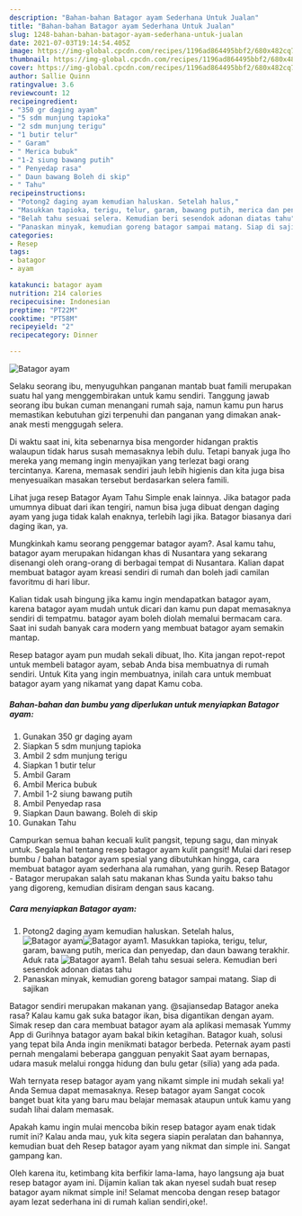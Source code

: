 ```yaml
---
description: "Bahan-bahan Batagor ayam Sederhana Untuk Jualan"
title: "Bahan-bahan Batagor ayam Sederhana Untuk Jualan"
slug: 1248-bahan-bahan-batagor-ayam-sederhana-untuk-jualan
date: 2021-07-03T19:14:54.405Z
image: https://img-global.cpcdn.com/recipes/1196ad864495bbf2/680x482cq70/batagor-ayam-foto-resep-utama.jpg
thumbnail: https://img-global.cpcdn.com/recipes/1196ad864495bbf2/680x482cq70/batagor-ayam-foto-resep-utama.jpg
cover: https://img-global.cpcdn.com/recipes/1196ad864495bbf2/680x482cq70/batagor-ayam-foto-resep-utama.jpg
author: Sallie Quinn
ratingvalue: 3.6
reviewcount: 12
recipeingredient:
- "350 gr daging ayam"
- "5 sdm munjung tapioka"
- "2 sdm munjung terigu"
- "1 butir telur"
- " Garam"
- " Merica bubuk"
- "1-2 siung bawang putih"
- " Penyedap rasa"
- " Daun bawang Boleh di skip"
- " Tahu"
recipeinstructions:
- "Potong2 daging ayam kemudian haluskan. Setelah halus,"
- "Masukkan tapioka, terigu, telur, garam, bawang putih, merica dan penyedap, dan daun bawang terakhir. Aduk rata"
- "Belah tahu sesuai selera. Kemudian beri sesendok adonan diatas tahu"
- "Panaskan minyak, kemudian goreng batagor sampai matang. Siap di sajikan"
categories:
- Resep
tags:
- batagor
- ayam

katakunci: batagor ayam 
nutrition: 214 calories
recipecuisine: Indonesian
preptime: "PT22M"
cooktime: "PT58M"
recipeyield: "2"
recipecategory: Dinner

---
```



![Batagor ayam](https://img-global.cpcdn.com/recipes/1196ad864495bbf2/680x482cq70/batagor-ayam-foto-resep-utama.jpg)

Selaku seorang ibu, menyuguhkan panganan mantab buat famili merupakan suatu hal yang menggembirakan untuk kamu sendiri. Tanggung jawab seorang ibu bukan cuman menangani rumah saja, namun kamu pun harus memastikan kebutuhan gizi terpenuhi dan panganan yang dimakan anak-anak mesti menggugah selera.

Di waktu  saat ini, kita sebenarnya bisa mengorder hidangan praktis walaupun tidak harus susah memasaknya lebih dulu. Tetapi banyak juga lho mereka yang memang ingin menyajikan yang terlezat bagi orang tercintanya. Karena, memasak sendiri jauh lebih higienis dan kita juga bisa menyesuaikan masakan tersebut berdasarkan selera famili. 

Lihat juga resep Batagor Ayam Tahu Simple enak lainnya. Jika batagor pada umumnya dibuat dari ikan tengiri, namun bisa juga dibuat dengan daging ayam yang juga tidak kalah enaknya, terlebih lagi jika. Batagor biasanya dari daging ikan, ya.

Mungkinkah kamu seorang penggemar batagor ayam?. Asal kamu tahu, batagor ayam merupakan hidangan khas di Nusantara yang sekarang disenangi oleh orang-orang di berbagai tempat di Nusantara. Kalian dapat membuat batagor ayam kreasi sendiri di rumah dan boleh jadi camilan favoritmu di hari libur.

Kalian tidak usah bingung jika kamu ingin mendapatkan batagor ayam, karena batagor ayam mudah untuk dicari dan kamu pun dapat memasaknya sendiri di tempatmu. batagor ayam boleh diolah memalui bermacam cara. Saat ini sudah banyak cara modern yang membuat batagor ayam semakin mantap.

Resep batagor ayam pun mudah sekali dibuat, lho. Kita jangan repot-repot untuk membeli batagor ayam, sebab Anda bisa membuatnya di rumah sendiri. Untuk Kita yang ingin membuatnya, inilah cara untuk membuat batagor ayam yang nikamat yang dapat Kamu coba.

<!--inarticleads1-->

##### Bahan-bahan dan bumbu yang diperlukan untuk menyiapkan Batagor ayam:

1. Gunakan 350 gr daging ayam
1. Siapkan 5 sdm munjung tapioka
1. Ambil 2 sdm munjung terigu
1. Siapkan 1 butir telur
1. Ambil  Garam
1. Ambil  Merica bubuk
1. Ambil 1-2 siung bawang putih
1. Ambil  Penyedap rasa
1. Siapkan  Daun bawang. Boleh di skip
1. Gunakan  Tahu


Campurkan semua bahan kecuali kulit pangsit, tepung sagu, dan minyak untuk. Segala hal tentang resep batagor ayam kulit pangsit! Mulai dari resep bumbu / bahan batagor ayam spesial yang dibutuhkan hingga, cara membuat batagor ayam sederhana ala rumahan, yang gurih. Resep Batagor - Batagor merupakan salah satu makanan khas Sunda yaitu bakso tahu yang digoreng, kemudian disiram dengan saus kacang. 

<!--inarticleads2-->

##### Cara menyiapkan Batagor ayam:

1. Potong2 daging ayam kemudian haluskan. Setelah halus,
<img src="https://img-global.cpcdn.com/steps/9fc973d0d2a6c4a4/160x128cq70/batagor-ayam-langkah-memasak-1-foto.jpg" alt="Batagor ayam"><img src="https://img-global.cpcdn.com/steps/123419580e7660e7/160x128cq70/batagor-ayam-langkah-memasak-1-foto.jpg" alt="Batagor ayam">1. Masukkan tapioka, terigu, telur, garam, bawang putih, merica dan penyedap, dan daun bawang terakhir. Aduk rata
<img src="https://img-global.cpcdn.com/steps/20407ad23f80caee/160x128cq70/batagor-ayam-langkah-memasak-2-foto.jpg" alt="Batagor ayam">1. Belah tahu sesuai selera. Kemudian beri sesendok adonan diatas tahu
1. Panaskan minyak, kemudian goreng batagor sampai matang. Siap di sajikan


Batagor sendiri merupakan makanan yang. @sajiansedap Batagor aneka rasa? Kalau kamu gak suka batagor ikan, bisa digantikan dengan ayam. Simak resep dan cara membuat batagor ayam ala aplikasi memasak Yummy App di Gurihnya batagor ayam bakal bikin ketagihan. Batagor kuah, solusi yang tepat bila Anda ingin menikmati batagor berbeda. Peternak ayam pasti pernah mengalami beberapa gangguan penyakit Saat ayam bernapas, udara masuk melalui rongga hidung dan bulu getar (silia) yang ada pada. 

Wah ternyata resep batagor ayam yang nikamt simple ini mudah sekali ya! Anda Semua dapat memasaknya. Resep batagor ayam Sangat cocok banget buat kita yang baru mau belajar memasak ataupun untuk kamu yang sudah lihai dalam memasak.

Apakah kamu ingin mulai mencoba bikin resep batagor ayam enak tidak rumit ini? Kalau anda mau, yuk kita segera siapin peralatan dan bahannya, kemudian buat deh Resep batagor ayam yang nikmat dan simple ini. Sangat gampang kan. 

Oleh karena itu, ketimbang kita berfikir lama-lama, hayo langsung aja buat resep batagor ayam ini. Dijamin kalian tak akan nyesel sudah buat resep batagor ayam nikmat simple ini! Selamat mencoba dengan resep batagor ayam lezat sederhana ini di rumah kalian sendiri,oke!.

